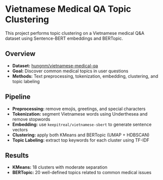 # Vietnamese Medical QA Topic Clustering

This project performs topic clustering on a Vietnamese medical Q&A dataset using Sentence-BERT embeddings and BERTopic.

## Overview
- **Dataset:** [hungnm/vietnamese-medical-qa](https://huggingface.co/datasets/hungnm/vietnamese-medical-qa)
- **Goal:** Discover common medical topics in user questions
- **Methods:** Text preprocessing, tokenization, embedding, clustering, and topic labeling

## Pipeline
- **Preprocessing:** remove emojis, greetings, and special characters  
- **Tokenization:** segment Vietnamese words using Underthesea and remove stopwords  
- **Embedding:** use `keepitreal/vietnamese-sbert` to generate sentence vectors  
- **Clustering:** apply both KMeans and BERTopic (UMAP + HDBSCAN)  
- **Topic Labeling:** extract top keywords for each cluster using TF-IDF  

## Results
- **KMeans:** 18 clusters with moderate separation  
- **BERTopic:** 20 well-defined topics related to common medical issues
